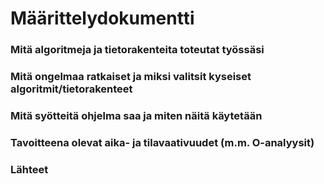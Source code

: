 # Määrittelydokumentti

### Mitä algoritmeja ja tietorakenteita toteutat työssäsi

### Mitä ongelmaa ratkaiset ja miksi valitsit kyseiset algoritmit/tietorakenteet

### Mitä syötteitä ohjelma saa ja miten näitä käytetään

### Tavoitteena olevat aika- ja tilavaativuudet (m.m. O-analyysit)

### Lähteet
